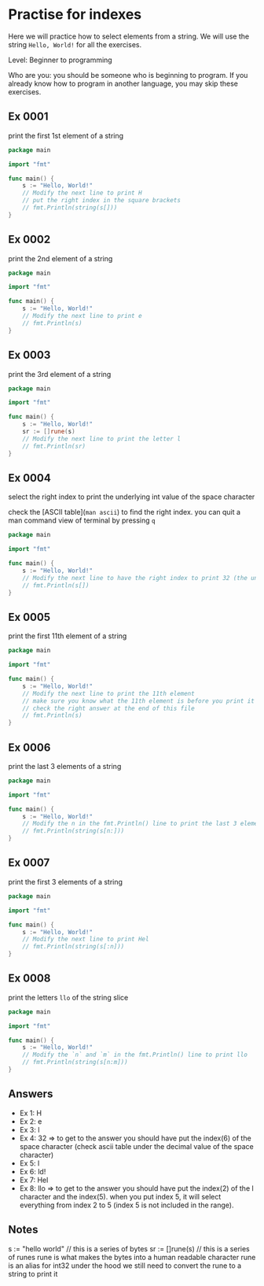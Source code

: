 # Practise for indexes

Here we will practice how to select elements from a string. We will use the string `Hello, World!` for all the exercises.

Level: Beginner to programming

Who are you: you should be someone who is beginning to program. If you already know how to program in another language, you may skip these exercises.

## Ex 0001

print the first 1st element of a string

```go
package main

import "fmt"

func main() {
    s := "Hello, World!"
    // Modify the next line to print H
    // put the right index in the square brackets
    // fmt.Println(string(s[]))
}
```

## Ex 0002

print the 2nd element of a string

```go
package main

import "fmt"

func main() {
    s := "Hello, World!"
    // Modify the next line to print e
    // fmt.Println(s)
}
```

## Ex 0003

print the 3rd element of a string

```go
package main

import "fmt"

func main() {
    s := "Hello, World!"
    sr := []rune(s)
    // Modify the next line to print the letter l
    // fmt.Println(sr)
}
```

## Ex 0004

select the right index to print the underlying int value of the space character

check the [ASCII table](`man ascii`) to find the right index. you can quit a man command view of terminal by pressing `q`

```go
package main

import "fmt"

func main() {
    s := "Hello, World!"
    // Modify the next line to have the right index to print 32 (the underlying int value of the space character)
    // fmt.Println(s[])
}
```

## Ex 0005

print the first 11th element of a string

```go
package main

import "fmt"

func main() {
    s := "Hello, World!"
    // Modify the next line to print the 11th element
    // make sure you know what the 11th element is before you print it
    // check the right answer at the end of this file
    // fmt.Println(s)
}
```

## Ex 0006

print the last 3 elements of a string

```go
package main

import "fmt"

func main() {
    s := "Hello, World!"
    // Modify the n in the fmt.Println() line to print the last 3 elements
    // fmt.Println(string(s[n:]))
}
```

## Ex 0007

print the first 3 elements of a string

```go
package main

import "fmt"

func main() {
    s := "Hello, World!"
    // Modify the next line to print Hel
    // fmt.Println(string(s[:n]))
}
```

## Ex 0008

print the letters `llo` of the string slice

```go
package main

import "fmt"

func main() {
    s := "Hello, World!"
    // Modify the `n` and `m` in the fmt.Println() line to print llo
    // fmt.Println(string(s[n:m]))
}
```

## Answers

- Ex 1: H
- Ex 2: e
- Ex 3: l
- Ex 4: 32 => to get to the answer you should have put the index(6) of the space character (check ascii table under the decimal value of the space character)
- Ex 5: l
- Ex 6: ld!
- Ex 7: Hel
- Ex 8: llo => to get to the answer you should have put the index(2) of the l character and the index(5). when you put index 5, it will select everything from index 2 to 5 (index 5 is not included in the range).

## Notes

s := "hello world" // this is a series of bytes
sr := []rune(s) // this is a series of runes
rune is what makes the bytes into a human readable character
rune is an alias for int32 under the hood
we still need to convert the rune to a string to print it
